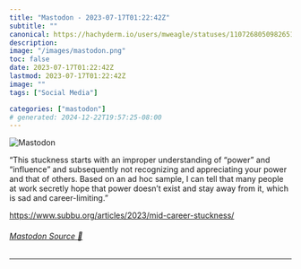 ```yaml
---
title: "Mastodon - 2023-07-17T01:22:42Z"
subtitle: ""
canonical: https://hachyderm.io/users/mweagle/statuses/110726805098265140
description:
image: "/images/mastodon.png"
toc: false
date: 2023-07-17T01:22:42Z
lastmod: 2023-07-17T01:22:42Z
image: ""
tags: ["Social Media"]

categories: ["mastodon"]
# generated: 2024-12-22T19:57:25-08:00
---
```

![Mastodon](/images/mastodon.png)

<p>“This stuckness starts with an improper understanding of “power” and “influence” and subsequently not recognizing and appreciating your power and that of others. Based on an ad hoc sample, I can tell that many people at work secretly hope that power doesn’t exist and stay away from it, which is sad and career-limiting.”</p><p><a href="https://www.subbu.org/articles/2023/mid-career-stuckness/" target="_blank" rel="nofollow noopener noreferrer" translate="no"><span class="invisible">https://www.</span><span class="ellipsis">subbu.org/articles/2023/mid-ca</span><span class="invisible">reer-stuckness/</span></a></p>


###### [Mastodon Source 🐘](https://hachyderm.io/@mweagle/110726805098265140)

___
